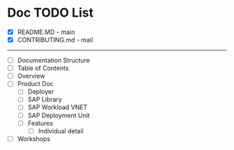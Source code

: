 # Doc TODO List
- [x] README.MD - main
- [x] CONTRIBUTING.md - mail

---

- [ ] Documentation Structure
- [ ] Table of Contents
- [ ] Overview
- [ ] Product Doc
  - [ ] Deployer
  - [ ] SAP Library
  - [ ] SAP Workload VNET
  - [ ] SAP Deployment Unit
  - [ ] Features
    - [ ] Individual detail
- [ ] Workshops
